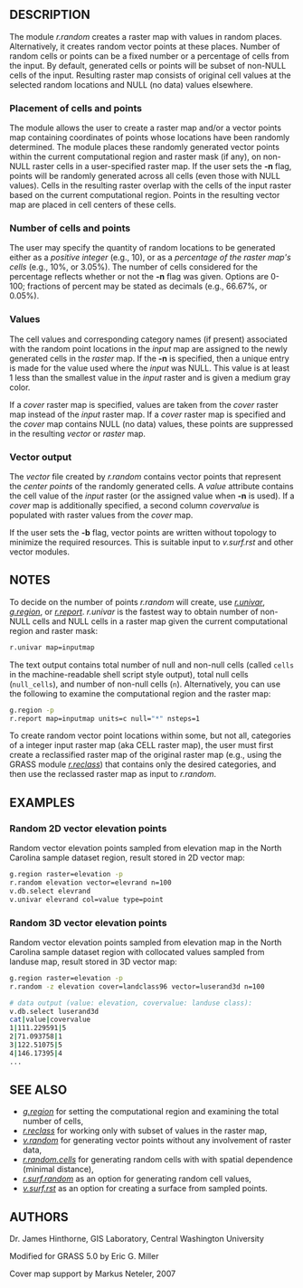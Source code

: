 ## DESCRIPTION

The module *r.random* creates a raster map with values in random places.
Alternatively, it creates random vector points at these places. Number
of random cells or points can be a fixed number or a percentage of cells
from the input. By default, generated cells or points will be subset of
non-NULL cells of the input. Resulting raster map consists of original
cell values at the selected random locations and NULL (no data) values
elsewhere.

### Placement of cells and points

The module allows the user to create a raster map and/or a vector points
map containing coordinates of points whose locations have been randomly
determined. The module places these randomly generated vector points
within the current computational region and raster mask (if any), on
non-NULL raster cells in a user-specified raster map. If the user sets
the **-n** flag, points will be randomly generated across all cells
(even those with NULL values). Cells in the resulting raster overlap
with the cells of the input raster based on the current computational
region. Points in the resulting vector map are placed in cell centers of
these cells.

### Number of cells and points

The user may specify the quantity of random locations to be generated
either as a *positive integer* (e.g., 10), or as a *percentage of the
raster map's cells* (e.g., 10%, or 3.05%). The number of cells
considered for the percentage reflects whether or not the **-n** flag
was given. Options are 0-100; fractions of percent may be stated as
decimals (e.g., 66.67%, or 0.05%).

### Values

The cell values and corresponding category names (if present) associated
with the random point locations in the *input* map are assigned to the
newly generated cells in the *raster* map. If the **-n** is specified,
then a unique entry is made for the value used where the *input* was
NULL. This value is at least 1 less than the smallest value in the
*input* raster and is given a medium gray color.

If a *cover* raster map is specified, values are taken from the *cover*
raster map instead of the *input* raster map. If a *cover* raster map is
specified and the *cover* map contains NULL (no data) values, these
points are suppressed in the resulting *vector* or *raster* map.

### Vector output

The *vector* file created by *r.random* contains vector points that
represent the *center points* of the randomly generated cells. A *value*
attribute contains the cell value of the *input* raster (or the assigned
value when **-n** is used). If a *cover* map is additionally specified,
a second column *covervalue* is populated with raster values from the
*cover* map.

If the user sets the **-b** flag, vector points are written without
topology to minimize the required resources. This is suitable input to
*v.surf.rst* and other vector modules.

## NOTES

To decide on the number of points *r.random* will create, use
*[r.univar](r.univar.md)*, *[g.region](g.region.md)*, or
*[r.report](r.report.md)*. *r.univar* is the fastest way to obtain
number of non-NULL cells and NULL cells in a raster map given the
current computational region and raster mask:

```sh
r.univar map=inputmap
```

The text output contains total number of null and non-null cells (called
`cells` in the machine-readable shell script style output), total null
cells (`null_cells`), and number of non-null cells (`n`). Alternatively,
you can use the following to examine the computational region and the
raster map:

```sh
g.region -p
r.report map=inputmap units=c null="*" nsteps=1
```

To create random vector point locations within some, but not all,
categories of a integer input raster map (aka CELL raster map), the user
must first create a reclassified raster map of the original raster map
(e.g., using the GRASS module *[r.reclass](r.reclass.md)*) that contains
only the desired categories, and then use the reclassed raster map as
input to *r.random*.

## EXAMPLES

### Random 2D vector elevation points

Random vector elevation points sampled from elevation map in the North
Carolina sample dataset region, result stored in 2D vector map:

```sh
g.region raster=elevation -p
r.random elevation vector=elevrand n=100
v.db.select elevrand
v.univar elevrand col=value type=point
```

### Random 3D vector elevation points

Random vector elevation points sampled from elevation map in the North
Carolina sample dataset region with collocated values sampled from
landuse map, result stored in 3D vector map:

```sh
g.region raster=elevation -p
r.random -z elevation cover=landclass96 vector=luserand3d n=100

# data output (value: elevation, covervalue: landuse class):
v.db.select luserand3d
cat|value|covervalue
1|111.229591|5
2|71.093758|1
3|122.51075|5
4|146.17395|4
...
```

## SEE ALSO

- *[g.region](g.region.md)* for setting the computational region and
  examining the total number of cells,
- *[r.reclass](r.reclass.md)* for working only with subset of values in
  the raster map,
- *[v.random](v.random.md)* for generating vector points without any
  involvement of raster data,
- *[r.random.cells](r.random.cells.md)* for generating random cells with
  with spatial dependence (minimal distance),
- *[r.surf.random](r.surf.random.md)* as an option for generating random
  cell values,
- *[v.surf.rst](v.surf.rst.md)* as an option for creating a surface from
  sampled points.

## AUTHORS

Dr. James Hinthorne, GIS Laboratory, Central Washington University

Modified for GRASS 5.0 by Eric G. Miller

Cover map support by Markus Neteler, 2007
